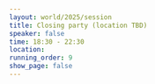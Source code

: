 ```yaml
---
layout: world/2025/session
title: Closing party (location TBD)
speaker: false
time: 18:30 - 22:30
location:
running_order: 9
show_page: false
---
```

